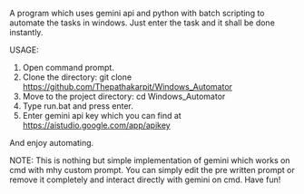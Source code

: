A program which uses gemini api and python with batch scripting to automate the tasks in windows. Just enter the task and it shall be done instantly.

USAGE: 
1. Open command prompt.
2. Clone the directory: git clone https://github.com/Thepathakarpit/Windows_Automator
3. Move to the project directory: cd Windows_Automator
4. Type run.bat and press enter.
5. Enter gemini api key which you can find at https://aistudio.google.com/app/apikey

And enjoy automating.

NOTE: This is nothing but simple implementation of gemini which works on cmd with mhy custom prompt. You can simply edit the pre written prompt or remove it completely and interact directly with gemini on cmd. Have fun!
